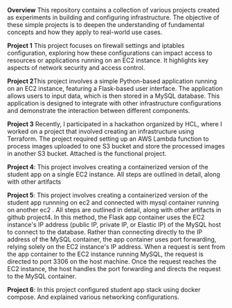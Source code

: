 **Overview**
This repository contains a collection of various projects created as experiments in building and configuring infrastructure. The objective of these simple projects is to deepen the understanding of fundamental concepts and how they apply to real-world use cases.

**Project 1** This project focuses on firewall settings and iptables configuration, exploring how these configurations can impact access to resources or applications running on an EC2 instance. It highlights key aspects of network security and access control.

**Project 2**This project involves a simple Python-based application running on an EC2 instance, featuring a Flask-based user interface. The application allows users to input data, which is then stored in a MySQL database. This application is designed to integrate with other infrastructure configurations and demonstrate the interaction between different components.

**Project 3** Recently, I participated in a hackathon organized by HCL, where I worked on a project that involved creating an infrastructure using Terraform. The project required setting up an AWS Lambda function to process images uploaded to one S3 bucket and store the processed images in another S3 bucket. Attached is the functional project.

**Project 4**: This project involves creating a containerized version of the student app on a single EC2 instance. All steps are outlined in detail, along with other artifacts

**Project 5**: This project involves creating a containerized version of the student app runnning on ec2 and connected with mysql container running on another ec2 . All steps are outlined in detail, along with other artifacts in github project4. In this method, the Flask app container uses the EC2 instance's IP address (public IP, private IP, or Elastic IP) of the MySQL host to connect to the database. Rather than connecting directly to the IP address of the MySQL container, the app container uses port forwarding, relying solely on the EC2 instance's IP address. When a request is sent from the app container to the EC2 instance running MySQL, the request is directed to port 3306 on the host machine. Once the request reaches the EC2 instance, the host handles the port forwarding and directs the request to the MySQL container.

**Project 6**: In this project configured student app stack using docker compose. And explained various networking configurations.  
